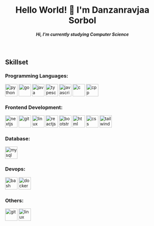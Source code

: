 <h1 align="center">Hello World! 👋 I'm Danzanravjaa Sorbol</h1>

<h5 align="center">Hi, I'm currently studying Computer Science</h5>
<br />

<h2 align="left">Skillset</h2>

<h3 align="left">Programming Languages:</h3>

<p align="left">
    <img src="https://raw.githubusercontent.com/ryantusi/Github_Profile_README_Generator/main/src/images/icons/ProgrammingLanguages/python.svg" width="40" height="40" title="python" />
    <img src="https://raw.githubusercontent.com/ryantusi/Github_Profile_README_Generator/main/src/images/icons/ProgrammingLanguages/go.svg" width="40" height="40" title="go" />
    <img src="https://raw.githubusercontent.com/ryantusi/Github_Profile_README_Generator/main/src/images/icons/ProgrammingLanguages/java.svg" width="40" height="40" title="java" />
    <img src="https://raw.githubusercontent.com/ryantusi/Github_Profile_README_Generator/main/src/images/icons/ProgrammingLanguages/typescript.svg" width="40" height="40" title="typescript" />
    <img src="https://raw.githubusercontent.com/ryantusi/Github_Profile_README_Generator/main/src/images/icons/ProgrammingLanguages/javascript.svg" width="40" height="40" title="javascript" />
    <img src="https://raw.githubusercontent.com/ryantusi/Github_Profile_README_Generator/main/src/images/icons/ProgrammingLanguages/c.svg" width="40" height="40" title="c" />
    <img src="https://raw.githubusercontent.com/ryantusi/Github_Profile_README_Generator/main/src/images/icons/ProgrammingLanguages/cpp.svg" width="40" height="40" title="cpp" />
</p>

<h3 align="left">Frontend Development:</h3>

<p align="left">
    <img src="https://raw.githubusercontent.com/ryantusi/Github_Profile_README_Generator/main/src/images/icons/StaticSiteGenerators/nextjs.svg" width="40" height="40" title="nextjs" />
    <img src="https://raw.githubusercontent.com/ryantusi/Github_Profile_README_Generator/main/src/images/icons/Other/git.svg" width="40" height="40" title="git" />
    <img src="https://raw.githubusercontent.com/ryantusi/Github_Profile_README_Generator/main/src/images/icons/Other/linux.svg" width="40" height="40" title="linux" />
    <img src="https://raw.githubusercontent.com/ryantusi/Github_Profile_README_Generator/main/src/images/icons/FrontendDevelopment/reactjs.svg" width="40" height="40" title="reactjs" />
    <img src="https://raw.githubusercontent.com/ryantusi/Github_Profile_README_Generator/main/src/images/icons/FrontendDevelopment/bootstrap.svg" width="40" height="40" title="bootstrap" />
    <img src="https://raw.githubusercontent.com/ryantusi/Github_Profile_README_Generator/main/src/images/icons/FrontendDevelopment/html.svg" width="40" height="40" title="html" />
    <img src="https://raw.githubusercontent.com/ryantusi/Github_Profile_README_Generator/main/src/images/icons/FrontendDevelopment/css.svg" width="40" height="40" title="css" />
    <img src="https://raw.githubusercontent.com/ryantusi/Github_Profile_README_Generator/main/src/images/icons/FrontendDevelopment/tailwind.svg" width="40" height="40" title="tailwind" />
</p>

<h3 align="left">Database:</h3>

<p align="left">
    <img src="https://raw.githubusercontent.com/ryantusi/Github_Profile_README_Generator/main/src/images/icons/Database/mysql.svg" width="40" height="40" title="mysql" />
</p>

<h3 align="left">Devops:</h3>

<p align="left">
    <img src="https://raw.githubusercontent.com/ryantusi/Github_Profile_README_Generator/main/src/images/icons/Devops/bash.svg" width="40" height="40" title="bash" />
    <img src="https://raw.githubusercontent.com/ryantusi/Github_Profile_README_Generator/main/src/images/icons/Devops/docker.svg" width="40" height="40" title="docker" />
</p>

<h3 align="left">Others:</h3>

<p align="left">
    <img src="https://raw.githubusercontent.com/ryantusi/Github_Profile_README_Generator/main/src/images/icons/Other/git.svg" width="40" height="40" title="git" />
    <img src="https://raw.githubusercontent.com/ryantusi/Github_Profile_README_Generator/main/src/images/icons/Other/linux.svg" width="40" height="40" title="linux" />
</p>
